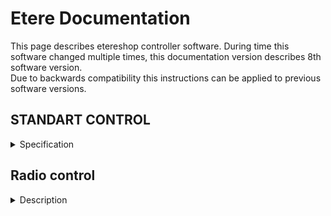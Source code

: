 # Etere Documentation 
This page describes etereshop controller software.
During time this software changed multiple times, this documentation version describes 8th software version.  
Due to backwards compatibility this instructions can be applied to previous software versions.

## STANDART CONTROL

<details> <summary>Specification</summary>
Available for controllers:

    -ESP8266
    -ESP32
    
With this type of control, changing the effects is carried out by pressing the buttons of the controller itself   
    
## Simple mode

<details> <summary>Description</summary>

For a simple stand-alone mode with switching the effect using a button, the configuration file should contain the following line:

    play.default=0;

    or

    play.default=Manual;

    or nothing
</details>

## Auto-switch mode

<details> <summary>Description</summary>
When the mode is active, your controller will cycle through effects in an endless loop every N seconds.
To activate this mode, set the following line in the configuration file:

    play.default=2;

    or

    play.default=Auto;

You also need to create an `auto.txt` file and write the time value in milliseconds to this file. Example: 

    15000 - effects will switch every 15 seconds.

To activate automatic switching of effects after turning on the product, you just need to press the button of the switching effect.

To activate the blackout effect, you need to press and hold any button for about 1.5-2 seconds.
Blackout effect - the effect at which all LEDs go out

> **Note:** LEDs continue to consume power while playing the blackout effect
</details>

## Playlist mode

<details> <summary>Description</summary>
You also can program your own show. 
To activate this mode, set the following line in the configuration file:

    play.default=1;
    
    or
    
    play.default=Playlist;

Also, you need to create an auto.txt file and write the number of effects and the time when the effect should be switched after the start of the show in this file. The show starts after clicking the switch effect button.
    
`show.txt` file example:
    
    1, 0:00
    2, 0:10			| Effect with the name S2 can't be found on sd Card -> ignoring
    3, 0:25			| Activate effect S3 after 25 seconds from click.
    0, 0:30			| Activate blackout at 30th second from click.
    4, 0:31			| Activate S4 at second 31
    12, 0:35:541		| Activate S12 at 35.541
    1, 40100		| Activate S1 in 41.1 seconds after click (time in msec)
    0, 0:50			| Activate blackout at 50th second
    3, 1:05			| Activate S3 at 1:05, this effect will be active until you turn off the controller.

How it works:

    Set S1 effect at the start (0th second) from button click
    Set S2 effect at 10th second.
    Set S3 effect at 25th second.
    Set blackout effect at 30th second.
    ...
    
Remember to set the dimming effect (number 0) at the end if you want to turn off the LEDs at the end of the show.    
To do this, press and hold the button for about 1.5-2 seconds.

If the controller cannot find an effect by the sequence number specified in the playlist, that effect will be ignored. The previous effect will continue to play.
</details>

## Test mode

<details> <summary>Description</summary>
Service mode for testing and detecting problems with LEDs.

> **Note:** This mode is not custom

    play.default=3;
    or
    play.default=Test;
</details>   
</details>


## Radio control
    
<details> <summary>Description</summary>  
Radio control is an extension of the standard control.
    
To enable the radio, add the following line to the configuration file:

    - if the controller should only listen to the radio channel;

        `radio.pattern=input;`

    - if the controller only needs to send a radio signal to other receivers;

        `radio.pattern=output;`

    - if the controller must simultaneously listen to the radio and send it to other receivers;

        `radio.pattern=group;`


    
    
</details>

    
    
    
    
    
